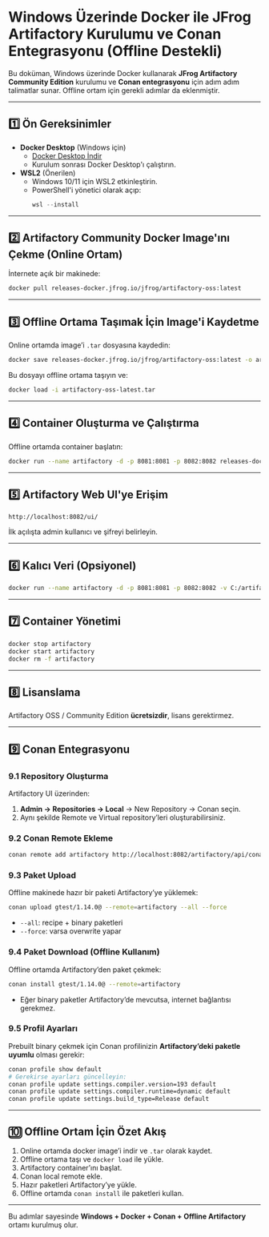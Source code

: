 # Windows Üzerinde Docker ile JFrog Artifactory Kurulumu ve Conan Entegrasyonu (Offline Destekli)

Bu doküman, Windows üzerinde Docker kullanarak **JFrog Artifactory Community Edition** kurulumu ve **Conan entegrasyonu** için adım adım talimatlar sunar. Offline ortam için gerekli adımlar da eklenmiştir.

---

## 1️⃣ Ön Gereksinimler

- **Docker Desktop** (Windows için)
  - [Docker Desktop İndir](https://www.docker.com/products/docker-desktop/)
  - Kurulum sonrası Docker Desktop'ı çalıştırın.
- **WSL2** (Önerilen)
  - Windows 10/11 için WSL2 etkinleştirin.
  - PowerShell'i yönetici olarak açıp:
    ```powershell
    wsl --install
    ```

---

## 2️⃣ Artifactory Community Docker Image'ını Çekme (Online Ortam)

İnternete açık bir makinede:
```bash
docker pull releases-docker.jfrog.io/jfrog/artifactory-oss:latest
```

---

## 3️⃣ Offline Ortama Taşımak İçin Image'i Kaydetme

Online ortamda image’i `.tar` dosyasına kaydedin:
```bash
docker save releases-docker.jfrog.io/jfrog/artifactory-oss:latest -o artifactory-oss-latest.tar
```
Bu dosyayı offline ortama taşıyın ve:
```bash
docker load -i artifactory-oss-latest.tar
```

---

## 4️⃣ Container Oluşturma ve Çalıştırma

Offline ortamda container başlatın:
```bash
docker run --name artifactory -d -p 8081:8081 -p 8082:8082 releases-docker.jfrog.io/jfrog/artifactory-oss:latest
```

---

## 5️⃣ Artifactory Web UI'ye Erişim

```
http://localhost:8082/ui/
```
İlk açılışta admin kullanıcı ve şifreyi belirleyin.

---

## 6️⃣ Kalıcı Veri (Opsiyonel)

```bash
docker run --name artifactory -d -p 8081:8081 -p 8082:8082 -v C:/artifactory-data:/var/opt/jfrog/artifactory releases-docker.jfrog.io/jfrog/artifactory-oss:latest
```

---

## 7️⃣ Container Yönetimi

```bash
docker stop artifactory
docker start artifactory
docker rm -f artifactory
```

---

## 8️⃣ Lisanslama

Artifactory OSS / Community Edition **ücretsizdir**, lisans gerektirmez.

---

## 9️⃣ Conan Entegrasyonu

### 9.1 Repository Oluşturma

Artifactory UI üzerinden:
1. **Admin → Repositories → Local** → New Repository → Conan seçin.
2. Aynı şekilde Remote ve Virtual repository’leri oluşturabilirsiniz.

### 9.2 Conan Remote Ekleme

```bash
conan remote add artifactory http://localhost:8082/artifactory/api/conan/conan-local
```

### 9.3 Paket Upload

Offline makinede hazır bir paketi Artifactory’ye yüklemek:
```bash
conan upload gtest/1.14.0@ --remote=artifactory --all --force
```
- `--all`: recipe + binary paketleri
- `--force`: varsa overwrite yapar

### 9.4 Paket Download (Offline Kullanım)

Offline ortamda Artifactory’den paket çekmek:
```bash
conan install gtest/1.14.0@ --remote=artifactory
```
- Eğer binary paketler Artifactory’de mevcutsa, internet bağlantısı gerekmez.

### 9.5 Profil Ayarları

Prebuilt binary çekmek için Conan profilinizin **Artifactory’deki paketle uyumlu** olması gerekir:
```bash
conan profile show default
# Gerekirse ayarları güncelleyin:
conan profile update settings.compiler.version=193 default
conan profile update settings.compiler.runtime=dynamic default
conan profile update settings.build_type=Release default
```

---

## 🔟 Offline Ortam İçin Özet Akış

1. Online ortamda docker image’i indir ve `.tar` olarak kaydet.
2. Offline ortama taşı ve `docker load` ile yükle.
3. Artifactory container’ını başlat.
4. Conan local remote ekle.
5. Hazır paketleri Artifactory’ye yükle.
6. Offline ortamda `conan install` ile paketleri kullan.

---

Bu adımlar sayesinde **Windows + Docker + Conan + Offline Artifactory** ortamı kurulmuş olur.


